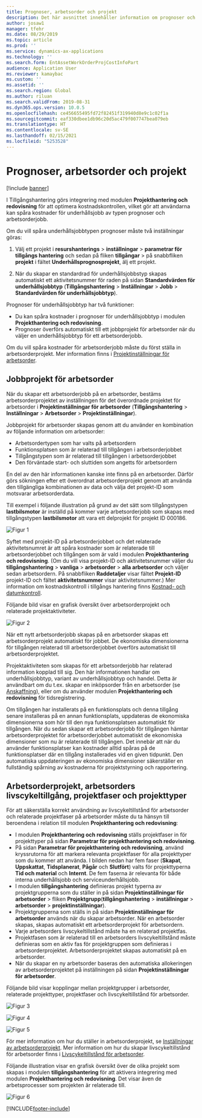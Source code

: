 ```yaml
---
title: Prognoser, arbetsorder och projekt
description: Det här avsnittet innehåller information om prognoser och arbetsorderintegration med modulen Projekthantering och redovisning i Tillgångshantering.
author: josaw1
manager: tfehr
ms.date: 08/29/2019
ms.topic: article
ms.prod: ''
ms.service: dynamics-ax-applications
ms.technology: ''
ms.search.form: EntAssetWorkOrderProjCostInfoPart
audience: Application User
ms.reviewer: kamaybac
ms.custom: ''
ms.assetid: ''
ms.search.region: Global
ms.author: riluan
ms.search.validFrom: 2019-08-31
ms.dyn365.ops.version: 10.0.5
ms.openlocfilehash: ce456655495fd72f82451f319940d8e9c1c02f1a
ms.sourcegitcommit: eaf330dbee1db96c20d5ac479f007747bea079eb
ms.translationtype: HT
ms.contentlocale: sv-SE
ms.lasthandoff: 02/15/2021
ms.locfileid: "5253528"
---
```

# <a name="forecasts-work-orders-and-projects"></a>Prognoser, arbetsorder och projekt

[!include [banner](../../includes/banner.md)]

 

I Tillgångshantering görs integrering med modulen **Projekthantering och redovisning** för att optimera kostnadskontrollen, vilket gör att användarna kan spåra kostnader för underhållsjobb av typen prognoser och arbetsorderjobb.

Om du vill spåra underhållsjobbtypen prognoser måste två inställningar göras:

1. Välj ett projekt i **resurshanterings** > **inställningar** > **parametrar för tillgångs hantering** och sedan på fliken **tillgångar** > på snabbfliken **projekt** i fältet **Underhållsprognosprojekt**, älj ett projekt.

2. När du skapar en standardrad för underhållsjobbstyp skapas automatiskt ett aktivitetsnummer för raden på sidan **Standardvärden för underhållsjobbtyp** (**Tillgångshantering** > **Inställningar** > **Jobb** > **Standardvärden för underhållsjobbtyp**).

Prognoser för underhållsjobbtyp har två funktioner: 

- Du kan spåra kostnader i prognoser för underhållsjobbtyp i modulen **Projekthantering och redovisning**. 
- Prognoser överförs automatiskt till ett jobbprojekt för arbetsorder när du väljer en underhållsjobbtyp för ett arbetsorderjobb.

Om du vill spåra kostnader för arbetsorderjobb måste du först ställa in arbetsorderprojekt. Mer information finns i [Projektinställningar för arbetsorder](../setup-for-work-orders/work-order-project-setup.md).

## <a name="work-order-job-projects"></a>Jobbprojekt för arbetsorder

När du skapar ett arbetsorderjobb på en arbetsorder, bestäms arbetsorderprojektet av inställningen för det överordnade projektet för arbetsorder i **Projektinställningar för arbetsorder** (**Tillgångshantering** > **Inställningar** > **Arbetsorder** > **Projektinställningar**).

Jobbprojekt för arbetsorder skapas genom att du använder en kombination av följande information om arbetsorder:

- Arbetsordertypen som har valts på arbetsordern 
- Funktionsplatsen som är relaterad till tillgången i arbetsorderjobbet
- Tillgångstypen som är relaterad till tillgången i arbetsorderjobbet  
- Den förväntade start- och sluttiden som angetts för arbetsordern  

En del av den här informationen kanske inte finns på en arbetsorder. Därför görs sökningen efter ett överordnat arbetsorderprojekt genom att använda den tillgängliga kombinationen av data och välja det projekt-ID som motsvarar arbetsorderdata.

Till exempel i följande illustration på grund av det sätt som tillgångstypen **lastbilsmotor** är inställd på kommer varje arbetsorderjobb som skapas med tillgångstypen **lastbilsmotor** att vara ett delprojekt för projekt ID 000186.

![Figur 1](media/01-integration-to-pma.png)

Syftet med projekt-ID på arbetsorderjobbet och det relaterade aktivitetsnumret är att spåra kostnader som är relaterade till arbetsorderjobbet och tillgången som är vald i modulen **Projekthantering och redovisning**. (Om du vill visa projekt-ID och aktivitetsnummer väljer du **tillgångshantering** > **vanliga** > **arbetsorder** > **alla arbetsorder** och väljer sedan arbetsordern. På snabbfliken **Raddetaljer** visar fältet **Projekt-ID** projekt-ID och fältet **aktivitetsnummer** visar aktivitetsnummer.) Mer information om kostnadskontroll i tillgångs hantering finns [Kostnad- och datumkontroll](../controlling-and-reporting/cost-and-date-control.md).

Följande bild visar en grafisk översikt över arbetsorderprojekt och relaterade projektaktiviteter.

![Figur 2](media/02-integration-to-pma.png)

När ett nytt arbetsorderjobb skapas på en arbetsorder skapas ett arbetsorderprojekt automatiskt för jobbet. De ekonomiska dimensionerna för tillgången relaterad till arbetsorderjobbet överförs automatiskt till arbetsorderprojektet.

Projektaktiviteten som skapas för ett arbetsorderjobb har relaterad information kopplad till sig. Den här informationen handlar om underhållsjobbtyp, variant av underhållsjobbtyp och handel. Detta är användbart om du t.ex. skapar en inköpsorder från en arbetsorder (se [Anskaffning](../work-orders/procurement.md)), eller om du använder modulen **Projekthantering och redovisning** för tidsregistrering.

Om tillgången har installerats på en funktionsplats och denna tillgång senare installeras på en annan funktionsplats, uppdateras de ekonomiska dimensionerna som hör till den nya funktionsplatsen automatiskt för tillgången. När du sedan skapar ett arbetsorderjobb för tillgången hämtar arbetsorderprojektet för arbetsorderjobbet automatiskt de ekonomiska dimensioner som nu är relaterade till tillgången. Det innebär att när du använder funktionsplatser kan kostnader alltid spåras på de funktionsplatser där en tillgång installerades vid en given tidpunkt. Den automatiska uppdateringen av ekonomiska dimensioner säkerställer en fullständig spårning av kostnaderna för projektstyrning och rapportering.

## <a name="work-order-projects-work-order-lifecycle-states-project-stages-and-project-types"></a>Arbetsorderprojekt, arbetsorders livscykeltillgång, projektfaser och projekttyper

För att säkerställa korrekt användning av livscykeltillstånd för arbetsorder och relaterade projektfaser på arbetsorder måste du ta hänsyn till beroendena i relation till modulen **Projekthantering och redovisning**:

- I modulen **Projekthantering och redovisning** ställs projektfaser in för projekttyper på sidan **Parametrar för projekthantering och redovisning**.  
- På sidan **Parametrar för projekthantering och redovisning**, använd kryssrutorna för att markera relevanta projektfaser för alla projekttyper som du kommer att använda. I bilden nedan har fem faser (**Skapat**, **Uppskattat**, **Tidsplanerat**, **Pågår** och **Slutfört**) valts för projekttyperna **Tid och material** och **Internt**. De fem faserna är relevanta för både interna underhållsjobb och serviceunderhållsjobb.
- I modulen **tillgångshantering** definieras projekt typerna av projektgrupperna som du ställer in på sidan **Projektinställningar för arbetsorder** > fliken **Projektgrupp**(**tillgångshantering** > **inställningar** > **arbetsorder** > **projektinställningar**).  
- Projektgrupperna som ställs in på sidan **Projektinställningar för arbetsorder** används när du skapar arbetsorder. När en arbetsorder skapas, skapas automatiskt ett arbetsorderprojekt för arbetsordern.  
- Varje arbetsorders livscykeltillstånd måste ha en relaterad projektfas.  
- Projektfasen som är relaterad till en arbetsorders livscykeltillstånd måste definieras som en aktiv fas för projektgruppen som definieras i arbetsorderprojektet. Arbetsorderprojektet skapas automatiskt på en arbetsorder.
- När du skapar en ny arbetsorder baseras den automatiska allokeringen av arbetsorderprojektet på inställningen på sidan **Projektinställningar för arbetsorder**.  

Följande bild visar kopplingar mellan projektgrupper i arbetsorder, relaterade projekttyper, projektfaser och livscykeltillstånd för arbetsorder.

![Figur 3](media/03-integration-to-pma.png)

![Figur 4](media/04-integration-to-pma.png)

![Figur 5](media/05-integration-to-pma.png)

För mer information om hur du ställer in arbetsorderprojekt, se [Inställningar av arbetsorderprojekt](../setup-for-work-orders/work-order-project-setup.md). Mer information om hur du skapar livscykeltillstånd för arbetsorder finns i [Livscykeltillstånd för arbetsorder](../setup-for-work-orders/work-order-lifecycle-states.md).

Följande illustration visar en grafisk översikt över de olika projekt som skapas i modulen **tillgångshantering** för att aktivera integrering med modulen **Projekthantering och redovisning**. Det visar även de arbetsprocesser som projekten är relaterade till.

![Figur 6](media/06-integration-to-pma.png)



[!INCLUDE[footer-include](../../../includes/footer-banner.md)]